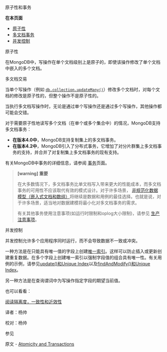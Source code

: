  原子性和事务

**在本页面**


*   [原子性](原子性)
*   [多文档事务](交易)
*   [并发控制](控制)

 <span id="原子性">原子性</span>

在MongoDB中，写操作在单个文档级别上是原子的，即使该操作修改了单个文档中嵌入的多个文档。

 <span id="交易">多文档交易</span>

当单个写操作（例如 [`db.collection.updateMany()`](https://docs.mongodb.com/manual/reference/method/db.collection.updateMany/db.collection.updateMany)）修改多个文档时，对每个文档的修改是原子性的，但整个操作不是原子性的。

当执行多文档写操作时，无论是通过单个写操作还是通过多个写操作，其他操作都可能会交错。

对于需要原子性地读写多个文档（在单个或多个集合中）的情况，MongoDB支持多文档事务：

*   **在版本4.0中**，MongoDB支持复制集上的多文档事务。
*   **在版本4.2中**，MongoDB引入了分布式事务，它增加了对分片群集上多文档事务的支持，并合并了对复制集上多文档事务的现有支持。

有关MongoDB中事务的详细信息，请参阅 [事务](https://docs.mongodb.com/manual/core/transactions/)页面。

>**[warning] 重要**
>
>在大多数情况下，多文档事务比单文档写入带来更大的性能成本，而多文档事务的可用性不应该取代有效的模式设计。对于许多场景， [非规范化数据模型（嵌入式文档和数组）](https://docs.mongodb.com/manual/core/data-model-design/data-modeling-embedding)将继续是数据和用例的最佳选择。也就是说，对于许多场景，适当地对数据建模将最小化对多文档事务的需求。
>
>有关其他事务使用注意事项(如运行时限制和oplog大小限制)，请参见 [生产注意事项](https://docs.mongodb.com/manual/core/transactions-production-consideration/)。


 <span id="控制">并发控制</span>

并发控制允许多个应用程序同时运行，而不会导致数据不一致或冲突。

一种方法是在只能具有唯一值的字段上创建[唯一索引](https://docs.mongodb.com/manual/core/index-unique/index-type-unique)。这样可以防止插入或更新创建重复数据。在多个字段上创建唯一索引以强制字段值的组合具有唯一性。有关用例的示例，请参见[update()和Unique Index](https://docs.mongodb.com/manual/reference/method/db.collection.update/update-with-unique-indexes)以及[findAndModify()和Unique Index](https://docs.mongodb.com/manual/reference/method/db.collection.findAndModify/upsert-and-unique-index)。

另一种方法是在查询谓词中为写操作指定字段的期望当前值。

也可以看看：

[阅读隔离度，一致性和近效性](https://docs.mongodb.com/manual/core/read-isolation-consistency-recency/)



译者：杨帅

校对：杨帅

 参见

原文 - [Atomicity and Transactions]( https://docs.mongodb.com/manual/core/write-operations-atomicity/ )

